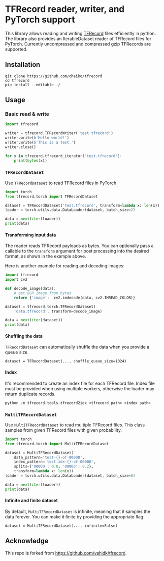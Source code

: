 # TFRecord reader, writer, and PyTorch support

This library allows reading and writing [TFRecord](https://www.tensorflow.org/tutorials/load_data/tfrecord#tfrecords_format_details) files efficiently in python. The library also provides an IterableDataset reader of TFRecord files for PyTorch. Currently uncompressed and compressed gzip TFRecords are supported.

## Installation

<!--
```pip3 install tfrecord```
-->

```shell
git clone https://github.com/chaiko/tfrecord
cd tfrecord
pip install --editable ./
```

## Usage

### Basic read & write

```python
import tfrecord

writer = tfrecord.TFRecordWriter('test.tfrecord')
writer.write(b'Hello world!')
writer.write(b'This is a test.')
writer.close()

for x in tfrecord.tfrecord_iterator('test.tfrecord'):
    print(bytes(x))
```

### `TFRecordDataset`

Use `TFRecordDataset` to read TFRecord files in PyTorch.

```python
import torch
from tfrecord.torch import TFRecordDataset

dataset = TFRecordDataset('test.tfrecord', transform=lambda x: len(x))
loader = torch.utils.data.DataLoader(dataset, batch_size=2)

data = next(iter(loader))
print(data)
```

#### Transforming input data

The reader reads TFRecord payloads as bytes. You can optionally pass a callable
to the `transform` argument for post processing into the desired format, as
shown in the example above.

Here is another example for reading and decoding images:

```python
import tfrecord
import cv2

def decode_image(data):
    # get BGR image from bytes
    return {'image':  cv2.imdecode(data, cv2.IMREAD_COLOR)}

dataset = tfrecord.torch.TFRecordDataset(
    'data.tfrecord', transform=decode_image)

data = next(iter(dataset))
print(data)
```

#### Shuffling the data

`TFRecordDataset` can automatically shuffle the data when you provide a queue size.
```
dataset = TFRecordDataset(..., shuffle_queue_size=1024)
```

#### Index

It's recommended to create an index file for each TFRecord file. Index file must be provided when using multiple workers, otherwise the loader may return duplicate records.
```
python -m tfrecord.tools.tfrecord2idx <tfrecord path> <index path>
```

### `MultiTFRecordDataset`

Use `MultiTFRecordDataset` to read multiple TFRecord files. This class samples from given TFRecord files with given probability.

```python
import torch
from tfrecord.torch import MultiTFRecordDataset

dataset = MultiTFRecordDataset(
    data_pattern='test-{}-of-00008',
    index_pattern='test.idx-{}-of-00008',
    splits={'00000': 0.8, '00003': 0.2},
    transform=lambda x: len(x))
loader = torch.utils.data.DataLoader(dataset, batch_size=8)

data = next(iter(loader))
print(data)
```

#### Infinite and finite dataset

By default, `MultiTFRecordDataset` is infinite, meaning that it samples the data forever. You can make it finite by providing the appropriate flag
```
dataset = MultiTFRecordDataset(..., infinite=False)
```

## Acknowledge

This repo is forked from https://github.com/vahidk/tfrecord.
